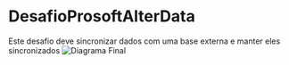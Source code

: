 # DesafioProsoftAlterData
Este desafio deve sincronizar dados com uma base externa e manter eles sincronizados
![Diagrama Final](https://ibb.co/b6s7byb)
